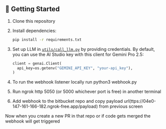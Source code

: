 

## 🚀 Getting Started

1. Clone this repository

2. Install dependencies:
   ```bash
   pip install -r requirements.txt
   ```

3. Set up LLM in [`utils/call_llm.py`](./utils/call_llm.py) by providing credentials. By default, you can use the AI Studio key with this client for Gemini Pro 2.5:

   ```python
   client = genai.Client(
     api_key=os.getenv("GEMINI_API_KEY", "your-api_key"),
   )
   ```

4. To run the webhook listener locally run python3 webhook.py 

5. Run ngrok http 5050 (or 5000 whichever port is free) in another terminal

6. Add webhook to the bitbucket repo and copy payload url(ttps://04e0-147-161-166-182.ngrok-free.app/payload) from previous screen

Now when you create a new PR in that repo or if code gets merged the webhook will get triggered